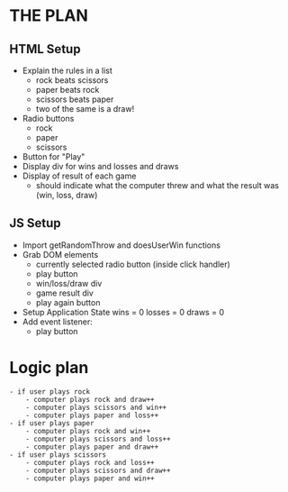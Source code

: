 # THE PLAN

## HTML Setup

- Explain the rules in a list
    - rock beats scissors
    - paper beats rock
    - scissors beats paper
    - two of the same is a draw!
- Radio buttons
    - rock
    - paper
    - scissors
- Button for "Play"
- Display div for wins and losses and draws
- Display of result of each game
    - should indicate what the computer threw and what the result was (win, loss, draw)

## JS Setup

- Import getRandomThrow and doesUserWin functions
- Grab DOM elements
    - currently selected radio button (inside click handler)
    - play button
    - win/loss/draw div
    - game result div
    - play again button
- Setup Application State 
    wins = 0
    losses = 0
    draws = 0
- Add event listener:
    - play button

# Logic plan

    - if user plays rock
        - computer plays rock and draw++
        - computer plays scissors and win++
        - computer plays paper and loss++
    - if user plays paper
        - computer plays rock and win++
        - computer plays scissors and loss++
        - computer plays paper and draw++
    - if user plays scissors
        - computer plays rock and loss++
        - computer plays scissors and draw++
        - computer plays paper and win++
    
    